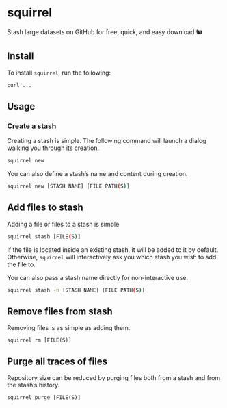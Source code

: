 # squirrel
Stash large datasets on GitHub for free, quick, and easy download 🐿

## Install
To install `squirrel`, run the following:
```bash
curl ...
```

## Usage
### Create a stash
Creating a stash is simple. The following command will launch a dialog walking you through its
creation.
```bash
squirrel new
```

You can also define a stash’s name and content during creation.
```bash
squirrel new [STASH NAME] [FILE PATH(S)]
```

## Add files to stash
Adding a file or files to a stash is simple.
```bash
squirrel stash [FILE(S)]
```
If the file is located inside an existing stash, it will be added to it by default. Otherwise,
`squirrel` will interactively ask you which stash you wish to add the file to.

You can also pass a stash name directly for non-interactive use.
```bash
squirrel stash -n [STASH NAME] [FILE PATH(S)]
```

## Remove files from stash
Removing files is as simple as adding them.
```
squirrel rm [FILE(S)]
```

## Purge all traces of files
Repository size can be reduced by purging files both from a stash and from the stash’s history.
```
squirrel purge [FILE(S)]
```
